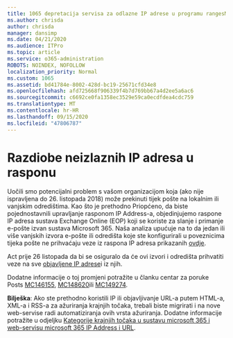 ```yaml
---
title: 1065 depretacija servisa za odlazne IP adrese u programu rangesMC146155
ms.author: chrisda
author: chrisda
manager: dansimp
ms.date: 04/21/2020
ms.audience: ITPro
ms.topic: article
ms.service: o365-administration
ROBOTS: NOINDEX, NOFOLLOW
localization_priority: Normal
ms.custom: 1065
ms.assetid: bd41784e-8002-428d-bc19-25671cfd34e8
ms.openlocfilehash: afd725668f906339f4b7d769bb67a4d2ee5a6ac6
ms.sourcegitcommit: c6692ce0fa1358ec3529e59ca0ecdfdea4cdc759
ms.translationtype: MT
ms.contentlocale: hr-HR
ms.lasthandoff: 09/15/2020
ms.locfileid: "47806787"
---
```

# <a name="deprecation-of-eop-outbound-ip-address-ranges"></a>Razdiobe neizlaznih IP adresa u rasponu

Uočili smo potencijalni problem s vašom organizacijom koja (ako nije ispravljena do 26. listopada 2018) može prekinuti tijek pošte na lokalnim ili vanjskim odredištima. Kao što je prethodno Priopćeno, da biste pojednostavnili upravljanje rasponom IP Address-a, objedinjujemo raspone IP adresa sustava Exchange Online (EOP) koji se koriste za slanje i primanje e-pošte izvan sustava Microsoft 365. Naša analiza upućuje na to da jedan ili više vanjskih izvora e-pošte ili odredišta koje ste konfigurirali u poveznicima tijeka pošte ne prihvaćaju veze iz raspona IP adresa prikazanih [ovdje](https://docs.microsoft.com/office365/SecurityCompliance/eop/exchange-online-protection-ip-addresses).

Act prije 26 listopada da bi se osiguralo da će ovi izvori i odredišta prihvatiti veze na sve [objavljene IP adrese](https://docs.microsoft.com/office365/SecurityCompliance/eop/exchange-online-protection-ip-addresses)i iz njih.

Dodatne informacije o toj promjeni potražite u članku centar za poruke Posts [MC146155](https://portal.office.com/AdminPortal/home?switchtomodern=true#/MessageCenter?id=MC146155), [MC148620](https://portal.office.com/AdminPortal/home?switchtomodern=true#/MessageCenter?id=MC148620)ili [MC149274](https://portal.office.com/AdminPortal/home?switchtomodern=true#/MessageCenter?id=MC149274).

**Bilješka**: Ako ste prethodno koristili IP ili objavljivanje URL-a putem HTML-a, XML-a i RSS-a za ažuriranja krajnjih točaka, trebali biste migrirati i na nove web-servise radi automatiziranja ovih vrsta ažuriranja. Dodatne informacije potražite u odjeljku [Kategorije krajnjih točaka u sustavu microsoft 365 i web-servisu microsoft 365 IP Address i URL](https://techcommunity.microsoft.com/t5/Office-365-Blog/Announcing-Office-365-endpoint-categories-and-Office-365-IP/ba-p/177638).
